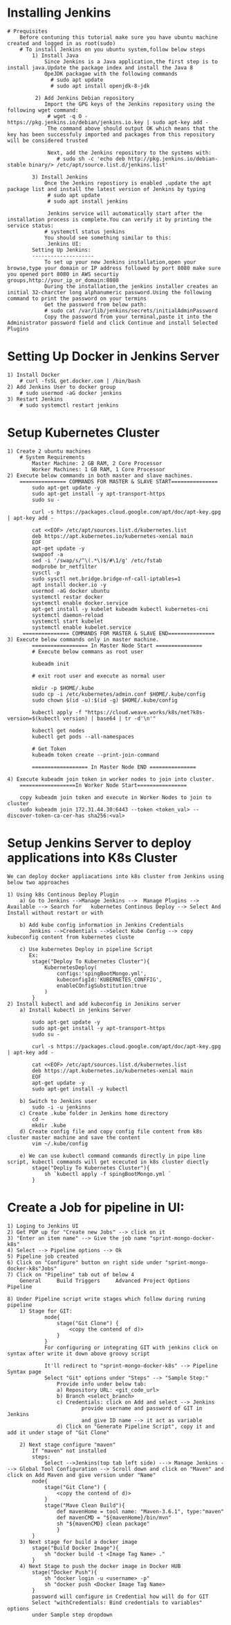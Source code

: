 
# Installing Jenkins
    # Prequisites
        Before contuning this tutorial make sure you have ubuntu machine created and logged in as root(sudo)
        # To install Jenkins on you ubuntu system,follow below steps
            1) Install Java
                Since Jenkins is a Java application,the first step is to install java.Update the package index and install the Java 8
                OpeJDK packagae with the following commands
                  # sudo apt update
                  # sudo apt install openjdk-8-jdk
            
             2) Add Jenkins Debian repository
                Import the GPG keys of the Jenkins repository using the following wget command:
                 # wget -q O - https://pkg.jenkins.io/debian/jenkins.io.key | sudo apt-key add -
                 The command above should output OK which means that the key has been successfuly imported and packages from this repository will be considered trusted

                 Next, add the Jenkins repository to the systems with:
                    # sudo sh -c 'echo deb http://pkg.jenkins.io/debian-stable binary/> /etc/apt/source.list.d/jenkins.list'
            
            3) Install Jenkins
                Once the Jenkins repostiory is enabled ,update the apt package list and install the latest version of Jenkins by typing
                 # sudo apt update
                 # sudo apt install jenkins
               
                 Jenkins service will automatically start after the installation process is complete.You can verify it by printing the service status:
                # systemctl status jenkins
                You should see something similar to this:
                 Jenkins UI:
            Setting Up Jenkins:
            --------------------
                To set up your new Jenkins installation,open your browse,type your domain or IP address followed by port 8080 make sure you opened port 8080 in AWS securtiy groups,http://your_ip_or_domain:8080
                During the installation,the jenkins installer creates an initial 32-charcter long alphanumeric password.Using the following command to print the password on your termins
                Get the password from below path:
                # sudo cat /var/lib/jenkins/secrets/initialAdminPassword
                Copy the password from your terminal,paste it into the Administrator password field and click Continue and install Selected Plugins

                
# Setting Up Docker in Jenkins Server
    1) Install Docker
        # curl -fsSL get.docker.com | /bin/bash
    2) Add Jenkins User to docker group
        # sudo usermod -aG docker jenkins
    3) Restart Jenkins
        # sudo systemctl restart jenkins

# Setup Kubernetes Cluster
    1) Create 2 ubuntu machines
        # System Requirements
            Master Machine: 2 GB RAM, 2 Core Processor
            Worker Machines: 1 GB RAM, 1 Core Processor
    2) Execute below commands in both master and slave machines.
        =============== COMMANDS FOR MASTER & SLAVE START===============
            sudo apt-get update -y
            sudo apt-get install -y apt-transport-https
            sudo su -

            curl -s https://packages.cloud.google.com/apt/doc/apt-key.gpg | apt-key add -

            cat <<EOF> /etc/apt/sources.list.d/kubernetes.list
            deb https://apt.kubernetes.io/kubernetes-xenial main
            EOF
            apt-get update -y
            swapoof -a
            sed -i '/swap/s/^\(.*\)$/#\1/g' /etc/fstab
            modprobe br_netfilter
            sysctl -p
            sudo sysctl net.bridge.bridge-nf-call-iptables=1
            apt install docker.io -y
            usermod -aG docker ubuntu
            systemctl restar docker
            systemctl enable docker.service
            apt-get install -y kubelet kubeadm kubectl kubernetes-cni
            systemctl daemon-reload
            systemctl start kubelet
            systemctl enable kubelet.service
         =============== COMMANDS FOR MASTER & SLAVE END===============
    3) Execute below commands only in master machine.
            ================== In Master Node Start ===============
            # Execute below commans as root user
           
            kubeadm init
            
            # exit root user and execute as normal user
            
            mkdir -p $HOME/.kube
            sudo cp -i /etc/kubernetes/admin.conf $HOME/.kube/config
            sudo chown $(id -u):$(id -g) $HOME/.kube/config

            kubectl apply -f "https://cloud.weave.works/k8s/net?k8s-version=$(kubectl version) | base64 | tr -d'\n'"

            kubectl get nodes
            kubectl get pods --all-namespaces
            
            # Get Token
            kubeadm token create --print-join-command

            ================== In Master Node END ===============

    4) Execute kubeadm join token in worker nodes to join into cluster.
        ==================In Worker Node Start================
        
        copy kubeadm join token and execute in Worker Nodes to join to cluster
        sudo kubeadm join 172.31.44.30:6443 --token <token_val> --discover-token-ca-cer-has sha256:<val>

# Setup Jenkins Server to deploy applications into K8s Cluster
    We can deploy docker appliacations into k8s cluster from Jenkins using below two approaches
    
    1) Using k8s Continous Deploy Plugin
        a) Go to Jenkins -->Manage Jenkins -->  Manage Plugins --> Available --> Search for   kubernetes Continous Deploy --> Select And Install without restart or with 
 
        b) Add kube config information in Jenkins Credentials
           Jenkins -->Credentials -->Select Kube Config --> copy kubeconfig content from kubernetes cluste
        
        c) Use kubernetes Deploy in pipeline Script
           Ex:
            stage("Deploy To Kubernetes Cluster"){
                KubernetesDeploy(
                    configs:'spingBootMongo.yml',
                    kubeconfigId:'KUBERNETES_CONFFIG',
                    enableCOnfigSubstitution:true
                )
            }
    2) Install kubectl and add kubeconfig in Jenikins server
        a) Install kubectl in jenkins Server
            
            sudo apt-get update -y
            sudo apt-get install -y apt-transport-https
            sudo su -

            curl -s https://packages.cloud.google.com/apt/doc/apt-key.gpg | apt-key add -

            cat <<EOF> /etc/apt/sources.list.d/kubernetes.list
            deb https://apt.kubernetes.io/kubernetes-xenial main
            EOF
            apt-get update -y
            sudo apt-get install -y kubectl
        
        b) Switch to Jenkins user
            sudo -i -u jenkinns
        c) Create .kube folder in Jenkins home directory
            cd ~
            mkdir .kube
        d) Create config file and copy config file content from k8s cluster master machine and save the content
            vim ~/.kube/config
        
        e) We can use kubectl command commands directly in pipe line script, kubectl commands will get ececuted in k8s cluster diectly
            stage("Depliy To Kubernetes Cluster"){
                sh `kubectl apply -f spingBootMongo.yml `
            }

# Create a Job for pipeline in UI:
    1) Loging to Jenkins UI
    2) Get POP up for "Create new Jobs" --> click on it
    3) "Enter an item name" --> Give the job name "sprint-mongo-docker-k8s"
    4) Select --> Pipeline options --> Ok
    5) Pipeline job created 
    6) Click on "Configure" button on right side under "sprint-mongo-docker-k8s"Jobs"
    7) Click on "Pipeline" tab out of below 4
        General     Build Triggers     Advanced Project Options    Pipeline
   
    8) Under Pipeline script write stages which follow during runing pipeline
        1) Stage for GIT:
                node{
                    stage("Git Clone") {
                        <copy the contend of d)>
                    }
                }
                For configuring or integrating GIT with jenkins click on syntax after write it down above groovy script
                
                It'll redirect to "sprint-mongo-docker-k8s" --> Pipeline Syntax page
                Select "Git" options under "Steps" --> "Sample Step:"
                    Provide info under below tab:
                    a) Repository URL: <git_code_url>
                    b) Branch <select_branch>
                    c) Credentials: click on Add and select --> Jenkins  
                            provide username and password of GIT in Jenkins
                            and give ID name --> it act as variable
                    d) Click on "Generate Pipeline Script", copy it and add it under stage of "Git Clone"
    
        2) Next stage configure "maven" 
            If "maven" not installed 
            steps:
                Select -->Jenkins(top tab left side) ---> Manage Jenkins ---> Global Tool Configuration --> Scroll down and click on "Maven" and click on Add Maven and give version under "Name"
            node{
                stage("Git Clone") {
                    <copy the contend of d)>
                }
                stage("Mave Clean Build"){
                    def mavenHome = tool name: "Maven-3.6.1", type:"maven"
                    def mavenCMD = "${mavenHome}/bin/mvn"
                    sh "${mavenCMD} clean package"
                    }
            }
        3) Next stage for build a docker image
            stage("Build Docker Image"){
                sh "docker build -t <Image Tag Name> ."
            }
        4) Next Stage to push the docker image in Docker HUB
            stage("Docker Push"){
                sh "docker login -u <username> -p"
                sh "docker push <Docker Image Tag Name>
            }
            password will configure in Credential how will do for GIT 
            Select "withCredentials: Bind credentials to variables" options 
            under Sample step dropdown
